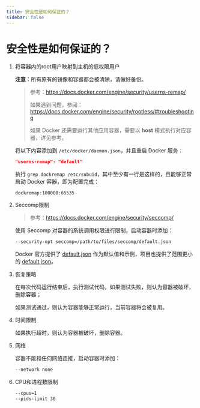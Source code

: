 ```yaml
---
title: 安全性是如何保证的？
sidebar: false
---
```


# 安全性是如何保证的？

1. 将容器内的root用户映射到主机的低权限用户

   **注意**：所有原有的镜像和容器都会被清除，请做好备份。

   > 参考：https://docs.docker.com/engine/security/userns-remap/
   >
   > 如果遇到问题，参阅：https://docs.docker.com/engine/security/rootless/#troubleshooting
   >
   > 如果 Docker 还需要运行其他应用容器，需要以 **host** 模式执行对应容器，详见参考。

   将以下内容添加到 `/etc/docker/daemon.json`，并且重启 Docker 服务：

   ```json
   "userns-remap": "default"
   ```

   执行 `grep dockremap /etc/subuid`，其中至少有一行是这样的，且能够正常启动 Docker 容器，即为配置完成：

   ```
   dockremap:100000:65535
   ```

2. Seccomp限制

   > 参考：https://docs.docker.com/engine/security/seccomp/

   使用 Seccomp 对容器的系统调用权限进行限制，启动容器时添加：

   ```bash
   --security-opt seccomp=/path/to/files/seccomp/default.json
   ```

   Docker 官方提供了 [default.json](https://github.com/moby/moby/blob/master/profiles/seccomp/default.json) 作为默认值和示例，项目也提供了范围更小的 [default.json](https://github.com/NicerWang/DJudger/blob/master/seccomp/default.json)。

3. 恢复策略

   在每次代码运行结束后，执行测试代码，如果测试失败，则认为容器被破坏，删除容器；

   如果测试通过，则认为容器能够正常运行，当前容器将会被复用。

4. 时间限制

   如果执行超时，则认为容器被破坏，删除容器。

5. 网络

   容器不能和任何网络连接，启动容器时添加：

   ```bash
   --network none
   ```

6. CPU和进程数限制

   ```bash
   --cpus=1
   --pids-limit 30
   ```
